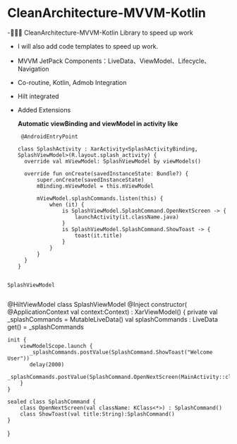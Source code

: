 # CleanArchitecture-MVVM-Kotlin

-🐔🐔🐔 CleanArchitecture-MVVM-Kotlin Library to speed up work
- I will also add code templates to speed up work.

- MVVM JetPack Components：LiveData、ViewModel、Lifecycle、Navigation
- Co-routine, Kotlin, Admob Integration
- Hilt integrated
- Added Extensions


  <b>Automatic viewBinding and viewModel in activity like</b>
  
  ```
   @AndroidEntryPoint
   
  class SplashActivity : XarActivity<SplashActivityBinding, SplashViewModel>(R.layout.splash_activity) {
    override val mViewModel: SplashViewModel by viewModels()

    override fun onCreate(savedInstanceState: Bundle?) {
        super.onCreate(savedInstanceState)
        mBinding.mViewModel = this.mViewModel

        mViewModel.splashCommands.listen(this) {
            when (it) {
                is SplashViewModel.SplashCommand.OpenNextScreen -> {
                    launchActivity(it.className.java)
                }
                is SplashViewModel.SplashCommand.ShowToast -> {
                    toast(it.title)
                }
            }
        }
    }
  }

```

SplashViewModel


```
@HiltViewModel
class SplashViewModel @Inject constructor(
   @ApplicationContext val context:Context) : XarViewModel() 
{
    private val _splashCommands = MutableLiveData<SplashCommand>()
    val splashCommands : LiveData<SplashCommand> get() = _splashCommands
   
    init {
        viewModelScope.launch {
		   _splashCommands.postValue(SplashCommand.ShowToast("Welcome User"))
           delay(2000)
           _splashCommands.postValue(SplashCommand.OpenNextScreen(MainActivity::class))  
        }
    }

    sealed class SplashCommand {
        class OpenNextScreen(val className: KClass<*>) : SplashCommand()
        class ShowToast(val title:String):SplashCommand()
    }
}

```
